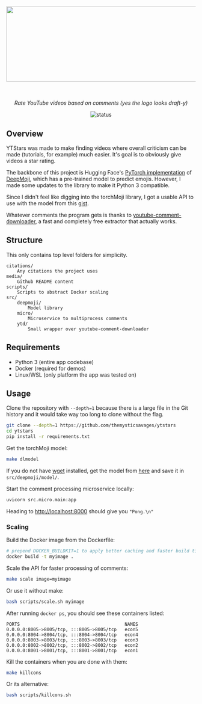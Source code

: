 #

<div align="center">

<img src="https://github.com/themysticsavages/ytstars/blob/main/media/ytstars_logo.png" height=200 width=900>

<i><br><br>Rate YouTube videos based on comments (yes the logo looks draft-y)</i>

![status](https://img.shields.io/badge/status-alpha-orange)
</div>

## Overview

YTStars was made to make finding videos where overall criticism can be made (tutorials, for example) much easier. It's goal is to obviously give videos a star rating.

The backbone of this project is Hugging Face's [PyTorch implementation](https://github.com/huggingface/torchMoji) of [DeepMoji](https://github.com/bfelbo/DeepMoji), which has a pre-trained model to predict emojis. However, I made some updates to the library to make it Python 3 compatible.

Since I didn't feel like digging into the torchMoji library, I got a usable API to use with the model from this [gist](https://gist.github.com/cw75/57ca89cfa496f10c7c7b888ec5703d7f#file-emojize-py).

Whatever comments the program gets is thanks to [youtube-comment-downloader](https://github.com/egbertbouman/youtube-comment-downloader), a fast and completely free extractor that actually works.

## Structure

This only contains top level folders for simplicity.

```text
citations/
    Any citations the project uses
media/
    Github README content
scripts/
    Scripts to abstract Docker scaling
src/
    deepmoji/
        Model library
    micro/
        Microservice to multiprocess comments
    ytd/
        Small wrapper over youtube-comment-downloader
```

## Requirements

- Python 3 (entire app codebase)
- Docker (required for demos)
- Linux/WSL (only platform the app was tested on)

## Usage

Clone the repository with `--depth=1` because there is a large file in the Git history and it would take way too long to clone without the flag.

```bash
git clone --depth=1 https://github.com/themysticsavages/ytstars
cd ytstars
pip install -r requirements.txt
```

Get the torchMoji model:

```bash
make dlmodel
```

If you do not have [wget](https://www.gnu.org/software/wget) installed, get the model from [here](https://dropbox.com/s/q8lax9ary32c7t9/pytorch_model.bin?dl=0) and save it in `src/deepmoji/model/`.

Start the comment processing microservice locally:

```bash
uvicorn src.micro.main:app
```

Heading to [http://localhost:8000](http://localhost:8000) should give you `"Pong.\n"`

### Scaling

Build the Docker image from the Dockerfile:

```bash
# prepend DOCKER_BUILDKIT=1 to apply better caching and faster build times
docker build -t myimage .
```

Scale the API for faster processing of comments:

```bash
make scale image=myimage
```

Or use it without make:

```bash
bash scripts/scale.sh myimage
```

After running `docker ps`, you should see these containers listed:

```text
PORTS                                       NAMES
0.0.0.0:8005->8005/tcp, :::8005->8005/tcp   econ5
0.0.0.0:8004->8004/tcp, :::8004->8004/tcp   econ4
0.0.0.0:8003->8003/tcp, :::8003->8003/tcp   econ3
0.0.0.0:8002->8002/tcp, :::8002->8002/tcp   econ2
0.0.0.0:8001->8001/tcp, :::8001->8001/tcp   econ1
```

Kill the containers when you are done with them:

```bash
make killcons
```

Or its alternative:

```bash
bash scripts/killcons.sh
```
